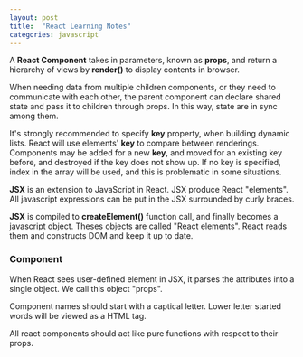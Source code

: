 ```yaml
---
layout: post
title:  "React Learning Notes"
categories: javascript
---
```


A **React Component** takes in parameters, known as **props**, and return a hierarchy of views by **render()** to display contents in browser.

When needing data from multiple children components, or they need to communicate with each other, the parent component can declare shared state and pass it to children through props. In this way, state are in sync among them.

It's strongly recommended to specify **key** property, when building dynamic lists. React will use elements' **key** to compare between renderings. Components may be added for a new **key**, and moved for an existing key before, and destroyed if the key does not show up. If no key is specified, index in the array will be used, and this is problematic in some situations.

**JSX** is an extension to JavaScript in React. JSX produce React "elements". All javascript expressions can be put in the JSX surrounded by curly braces.

**JSX** is compiled to **createElement()** function call, and finally becomes a javascript object. Theses objects are called "React elements". React reads them and constructs DOM and keep it up to date.

### Component
When React sees user-defined element in JSX, it parses the attributes into a single object. We call this object "props".

Component names should start with a captical letter. Lower letter started words will be viewed as a HTML tag.

All react components should act like pure functions with respect to their props.
